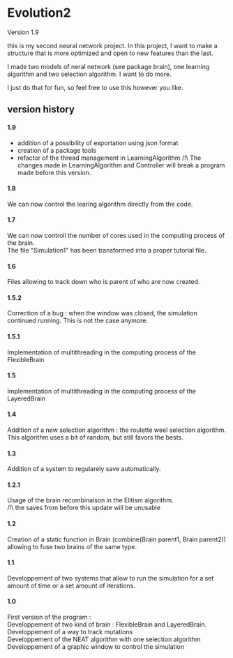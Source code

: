 <h1> Evolution2 </h1>

Version 1.9

this is my second neural network project. In this project, I want to make a structure that is more optimized and open to new features than the last. <br>

I made two models of neral network (see package brain), one learning algorithm and two selection algorithm. I want to do more.

I just do that for fun, so feel free to use this however you like.

<h2> version history </h2>

<h4> 1.9 </h4>

- addition of a possibility of exportation using json format
- creation of a package tools
- refactor of the thread management in LearningAlgorithm
/!\ The changes made in LearningAlgorithm and Controller will break a program made before this version.

<h4> 1.8 </h4>

We can now control the learing algorithm directly from the code.

<h4> 1.7 </h4>

We can now controll the number of cores used in the computing process of the brain.  
The file "Simulation1" has been transformed into a proper tutorial file.

<h4> 1.6 </h4>

Files allowing to track down who is parent of who are now created.

<h4> 1.5.2 </h4>

Correction of a bug : when the window was closed, the simulation continued running. This is not the case anymore.

<h4> 1.5.1 </h4>

Implementation of multithreading in the computing process of the FlexibleBrain

<h4> 1.5 </h4>

Implementation of multithreading in the computing process of the LayeredBrain

<h4> 1.4 </h4>

Addition of a new selection algorithm : the roulette weel selection algorithm. This algorithm uses a bit of random, but still favors the bests.

<h4> 1.3 </h4>

Addition of a system to regularely save automatically.

<h4> 1.2.1 </h4>

Usage of the brain recombinaison in the Elitism algorithm. <br>
/!\ the saves from before this update will be unusable

<h4> 1.2 </h4>

Creation of a static function in Brain (combine(Brain parent1, Brain parent2)) allowing to fuse two brains of the same type.

<h4> 1.1 </h4>
Developpement of two systems that allow to run the simulation for a set amount of time or a set amount of iterations.

<h4> 1.0 </h4>
First version of the program : <br>
Developpement of two kind of brain : FlexibleBrain and LayeredBrain. <br>
Developpement of a way to track mutations <br>
Developpement of the NEAT algorithm with one selection algorithm <br>
Developpement of a graphic window to control the simulation <br>
